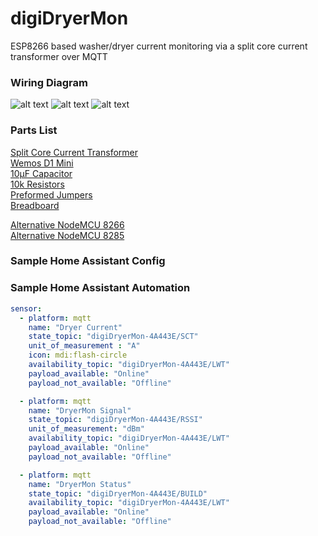 # digiDryerMon
ESP8266 based washer/dryer current monitoring via a split core current transformer over MQTT

### Wiring Diagram
![alt text](https://raw.githubusercontent.com/digiblur/digiDryerMon/master/digiDryerMonLayout1.jpg?raw=true "Wiring Diagram")
![alt text](https://raw.githubusercontent.com/digiblur/digiDryerMon/master/digiDryerMonLayout2.jpg?raw=true "Wiring Diagram2")
![alt text](https://raw.githubusercontent.com/digiblur/digiDryerMon/master/sct-013-030-30a.jpg?raw=true "SCT 30A/1V")

### Parts List
[Split Core Current Transformer](https://amzn.to/2XDcnoX)  
[Wemos D1 Mini](https://amzn.to/2SHvFpk)  
[10µF Capacitor](https://amzn.to/2Xzq5ck)  
[10k Resistors](https://amzn.to/2ErWhWi)  
[Preformed Jumpers](https://amzn.to/2Ha3bCs)  
[Breadboard](https://amzn.to/2HbdINP)  

[Alternative NodeMCU 8266](https://amzn.to/2Eo3Ahu)  
[Alternative NodeMCU 8285](https://amzn.to/2TdNMIo)

### Sample Home Assistant Config

### Sample Home Assistant Automation

```YAML
sensor:
  - platform: mqtt
    name: "Dryer Current"
    state_topic: "digiDryerMon-4A443E/SCT"
    unit_of_measurement : "A"
    icon: mdi:flash-circle
    availability_topic: "digiDryerMon-4A443E/LWT"
    payload_available: "Online"
    payload_not_available: "Offline"

  - platform: mqtt
    name: "DryerMon Signal"
    state_topic: "digiDryerMon-4A443E/RSSI"
    unit_of_measurement: "dBm"
    availability_topic: "digiDryerMon-4A443E/LWT"
    payload_available: "Online"
    payload_not_available: "Offline"   

  - platform: mqtt
    name: "DryerMon Status"
    state_topic: "digiDryerMon-4A443E/BUILD"
    availability_topic: "digiDryerMon-4A443E/LWT"
    payload_available: "Online"
    payload_not_available: "Offline"
```


